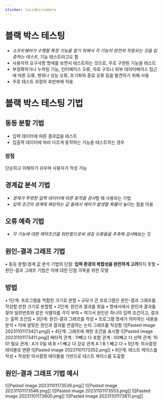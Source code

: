 ```yaml
---
sticker: lucide//camera
---
```

# 블랙 박스 테스팅
- *소프트웨어가 수행할 특정 기능을 알기 위해서 각 기능이 완전히 작동되는 것을 입증하는 테스트*, 기능 테스트라고도 함
- 사용자의 요구사항 명세를 보면서 테스트하는 것으로, 주로 구현된 기능을 테스트
- 부정확하거나 누락된 기능, 인터페이스 오류, 자료 구조나 외부 데이터베이스 접근에 따른 오류, 행위나 성능 오류, 초기화와 종료 오류 등을 발견하기 위해 사용
- 주로 테스트 과정의 후반부에 적용

# 블랙 박스 테스팅 기법
## 동등 분할 기법
- 입력 데이터에 따른 결과값을 테스트
- 입출력 데이터에 따라 다르게 동작하는 기능을 테스트하는 경우
### 장점
단순하고 이해하기 쉬우며 사용자가 작성 가능
## 경계값 분석 기법
- *경계가 뚜렷한 입력 데이터에 따른 동작을 검사*할 때 사용되는 기법 
- *입력 조건의 경계에 해당하는 값 들에서 에러가 발생할 확률이 높다*는 점을 이용
## 오류 예측 기법
- *각 기능에 대한 제약조건을 위반함으로써 생길 오류들을 추측해 검사*해보는 것
## 원인-결과 그래프 기법
• 동등 분할/경계 값 분석 기법의 단점: **입력 환경의 복합성을 완전하게 고려**하지 못함 
• 원인-결과 그래프 기법은 이에 대한 단점 극복을 위한 모델
## 방법
• 1단계: 프로그램을 적합한 크기로 분할 
	• 규모가 큰 프로그램은 원인-결과 그래프를 작성할 만한 크기로 분할함 
• 2단계: 원인과 결과를 찾음
	• 명세서에서 원인과 결과를 찾아 일련번호와 같은 식별자를 각각 부여 
	• 여기서 원인은 하나의 입력 조건이고, 결과는 출력 조건임 
• 3단계: 원인-결과 그래프를 작성 
	• 프로그램 명세가 의미하는 내용을 분석 
	• 이에 알맞은 원인과 결과를 연결하는 논리 그래프를 작성함
![[Pasted image 20231101173421.png]]
• 4단계: 그래프에 제한 조건을 표시함
![[Pasted image 20231101173411.png]]
배타적 관계 : 11빼고 다
포함 관계 : 00빼고 다
선택 관계: 10 01
필요 관계 : A가 0일 때 B =1 빼고 다
강요 관계 A 1 B 1 빼고 다
• 5단계: 의사결정 테이블로 변환
![[Pasted image 20231101173352.png]]
• 6단계: 테스트 케이스를 작성
	• 작성된 의사결정 테이블을 기반으로 테스트 케이스를 도출함
## 원인-결과 그래프 기법 예시
![[Pasted image 20231101173539.png]]
![[Pasted image 20231101173546.png]]
![[Pasted image 20231101173553.png]]
![[Pasted image 20231101173600.png]]
![[Pasted image 20231101173611.png]]


